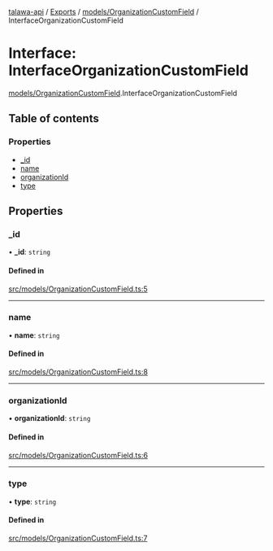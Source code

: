 [talawa-api](../README.md) / [Exports](../modules.md) / [models/OrganizationCustomField](../modules/models_OrganizationCustomField.md) / InterfaceOrganizationCustomField

# Interface: InterfaceOrganizationCustomField

[models/OrganizationCustomField](../modules/models_OrganizationCustomField.md).InterfaceOrganizationCustomField

## Table of contents

### Properties

- [\_id](models_OrganizationCustomField.InterfaceOrganizationCustomField.md#_id)
- [name](models_OrganizationCustomField.InterfaceOrganizationCustomField.md#name)
- [organizationId](models_OrganizationCustomField.InterfaceOrganizationCustomField.md#organizationid)
- [type](models_OrganizationCustomField.InterfaceOrganizationCustomField.md#type)

## Properties

### \_id

• **\_id**: `string`

#### Defined in

[src/models/OrganizationCustomField.ts:5](https://github.com/PalisadoesFoundation/talawa-api/blob/66970ab/src/models/OrganizationCustomField.ts#L5)

___

### name

• **name**: `string`

#### Defined in

[src/models/OrganizationCustomField.ts:8](https://github.com/PalisadoesFoundation/talawa-api/blob/66970ab/src/models/OrganizationCustomField.ts#L8)

___

### organizationId

• **organizationId**: `string`

#### Defined in

[src/models/OrganizationCustomField.ts:6](https://github.com/PalisadoesFoundation/talawa-api/blob/66970ab/src/models/OrganizationCustomField.ts#L6)

___

### type

• **type**: `string`

#### Defined in

[src/models/OrganizationCustomField.ts:7](https://github.com/PalisadoesFoundation/talawa-api/blob/66970ab/src/models/OrganizationCustomField.ts#L7)
